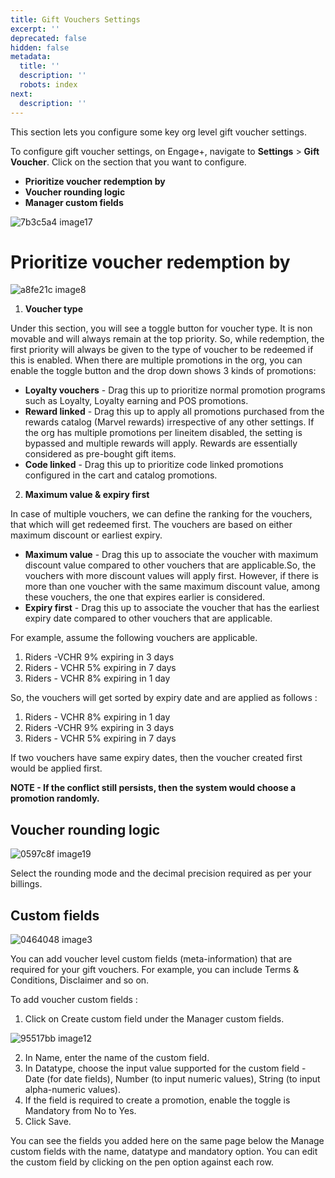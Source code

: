 ```yaml
---
title: Gift Vouchers Settings
excerpt: ''
deprecated: false
hidden: false
metadata:
  title: ''
  description: ''
  robots: index
next:
  description: ''
---
```

This section lets you configure some key org level gift voucher settings.

To configure gift voucher settings, on Engage+, navigate to **Settings** > **Gift Voucher**. Click on the section that you want to configure.

* **Prioritize voucher redemption by**
* **Voucher rounding logic**
* **Manager custom fields**

![7b3c5a4 image17](https://files.readme.io/7b3c5a4-image17.png)

# Prioritize voucher redemption by

![a8fe21c image8](https://files.readme.io/a8fe21c-image8.png)

1. **Voucher type**

Under this section, you will see a toggle button for voucher type. It is non movable and will always remain at the top priority. So, while redemption, the first priority will always be given to the type of voucher to be redeemed if this is enabled. When there are multiple promotions in the org, you can enable the toggle button and the drop down shows 3 kinds of promotions:

* **Loyalty vouchers** - Drag this up to prioritize normal promotion programs such as Loyalty, Loyalty earning and POS promotions.
* **Reward linked** - Drag this up to apply all promotions purchased from the rewards catalog (Marvel rewards) irrespective of any other settings. If the org has multiple promotions per lineitem disabled,  the setting is bypassed and multiple rewards will apply. Rewards are essentially considered as pre-bought gift items.
* **Code linked** - Drag this up to prioritize code linked promotions configured in the cart and catalog promotions.

2. **Maximum value & expiry first**

In case of multiple vouchers, we can define the ranking for the vouchers, that which will get redeemed first. The vouchers are based on either maximum discount or earliest expiry.

* **Maximum value** - Drag this up to associate the voucher with maximum discount value compared to other vouchers that are applicable.So, the vouchers with more discount values will apply first. However, if there is more than one voucher with the same maximum discount value, among these vouchers, the one that expires earlier is considered.
* **Expiry first** - Drag this up to associate the voucher that has the earliest expiry date compared to other vouchers that are applicable.

For example, assume the following vouchers are applicable.

1. Riders -VCHR 9% expiring in 3 days
2. Riders - VCHR 5% expiring in 7 days
3. Riders - VCHR 8% expiring in 1 day

So, the vouchers will get sorted by expiry date and are applied as follows :

1. Riders - VCHR 8% expiring in 1 day
2. Riders -VCHR 9% expiring in 3 days
3. Riders - VCHR 5% expiring in 7 days

If two vouchers have same expiry dates, then the voucher created first would be applied first. 

**NOTE - If the conflict still persists, then the system would choose a promotion randomly.**

## Voucher rounding logic

![0597c8f image19](https://files.readme.io/0597c8f-image19.png)

Select the rounding mode and the decimal precision required as per your billings.

## Custom fields

![0464048 image3](https://files.readme.io/0464048-image3.png)

You can add voucher level custom fields (meta-information) that are required for your gift vouchers. For example, you can include Terms & Conditions, Disclaimer and so on.

To add voucher custom fields :

1. Click on Create custom field under the Manager custom fields. 

![95517bb image12](https://files.readme.io/95517bb-image12.png)

2. In Name, enter the name of the custom field.
3. In Datatype, choose the input value supported for the custom field - Date (for date fields), Number (to input numeric values), String (to input alpha-numeric values).
4. If the field is required to create a promotion, enable the toggle is Mandatory from No to Yes.
5. Click Save.

You can see the fields you added here on the same page below the Manage custom fields with the name, datatype and mandatory option. You can edit the custom field by clicking on the pen option against each row.